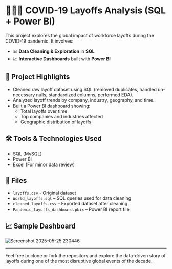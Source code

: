 # 💼❌🦠 COVID-19 Layoffs Analysis (SQL + Power BI)

This project explores the global impact of workforce layoffs during the COVID-19 pandemic. It involves:

- 📊 **Data Cleaning & Exploration** in **SQL**
- 📈 **Interactive Dashboards** built with **Power BI**

## 📌 Project Highlights
- Cleaned raw layoff dataset using SQL (removed duplicates, handled un-necessary nulls, standardized columns, performed EDA).
- Analyzed layoff trends by company, industry, geography, and time.
- Built a Power BI dashboard showing:
  - Total layoffs over time
  - Top companies and industries affected
  - Geographic distribution of layoffs

## 🛠 Tools & Technologies Used
- SQL (MySQL)
- Power BI
- Excel (For minor data review)

## 📂 Files
- `layoffs.csv` - Original dataset
- `World_layoffs.sql` – SQL queries used for data cleaning
- `cleaned_layoffs.csv` – Exported dataset after cleaning
- `Pandemic_layoffs_dashboard.pbix` – Power BI report file

## 📈 Sample Dashboard
![Screenshot 2025-05-25 230446](https://github.com/user-attachments/assets/1acfbfab-c447-4fa1-a250-299b1c0fc1d9)

---

Feel free to clone or fork the repository and explore the data-driven story of layoffs during one of the most disruptive global events of the decade.

